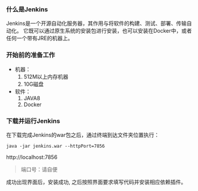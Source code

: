 ### 什么是Jenkins

Jenkins是一个开源自动化服务器，其作用与将软件的构建、测试、部署、传输自动化。
它既可以通过原生系统的安装包进行安装，也可以安装在Docker中，或者任何一个带有JRE的机器上。

### 开始前的准备工作

* 机器： 
    1. 512M以上内存机器
    2. 10G磁盘
* 软件：
    1. JAVA8
    2. Docker

### 下载并运行Jenkins

在下载完成Jenkins的war包之后，通过终端到达文件夹位置执行：

```
java -jar jenkins.war --httpPort=7856
```
http://localhost:7856

> 端口号：请自便

成功出现界面后，安装成功, 之后按照界面要求填写代码并安装相应依赖插件。